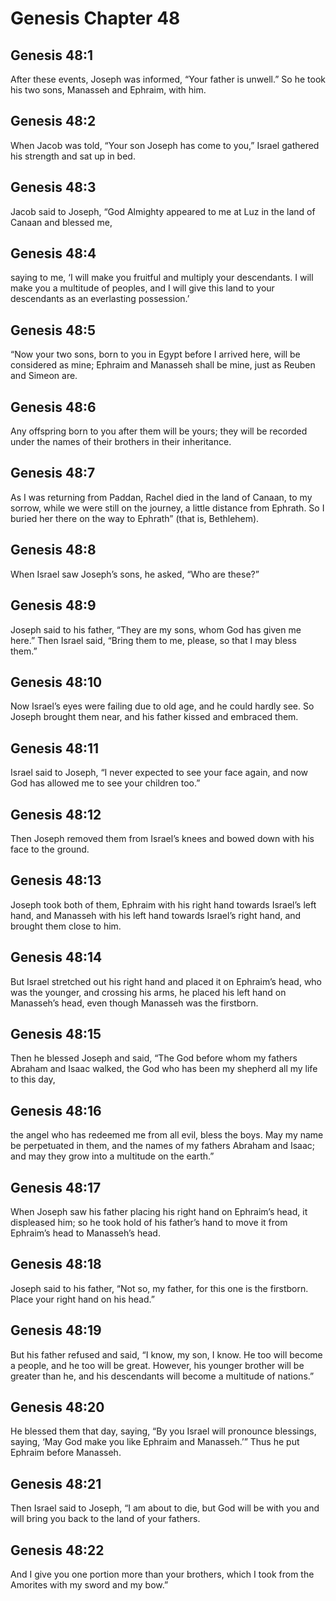 # Genesis Chapter 48

## Genesis 48:1
After these events, Joseph was informed, “Your father is unwell.” So he took his two sons, Manasseh and Ephraim, with him.

## Genesis 48:2
When Jacob was told, “Your son Joseph has come to you,” Israel gathered his strength and sat up in bed.

## Genesis 48:3
Jacob said to Joseph, “God Almighty appeared to me at Luz in the land of Canaan and blessed me,

## Genesis 48:4
saying to me, ‘I will make you fruitful and multiply your descendants. I will make you a multitude of peoples, and I will give this land to your descendants as an everlasting possession.’

## Genesis 48:5
“Now your two sons, born to you in Egypt before I arrived here, will be considered as mine; Ephraim and Manasseh shall be mine, just as Reuben and Simeon are.

## Genesis 48:6
Any offspring born to you after them will be yours; they will be recorded under the names of their brothers in their inheritance.

## Genesis 48:7
As I was returning from Paddan, Rachel died in the land of Canaan, to my sorrow, while we were still on the journey, a little distance from Ephrath. So I buried her there on the way to Ephrath” (that is, Bethlehem).

## Genesis 48:8
When Israel saw Joseph’s sons, he asked, “Who are these?”

## Genesis 48:9
Joseph said to his father, “They are my sons, whom God has given me here.” Then Israel said, “Bring them to me, please, so that I may bless them.”

## Genesis 48:10
Now Israel’s eyes were failing due to old age, and he could hardly see. So Joseph brought them near, and his father kissed and embraced them.

## Genesis 48:11
Israel said to Joseph, “I never expected to see your face again, and now God has allowed me to see your children too.”

## Genesis 48:12
Then Joseph removed them from Israel’s knees and bowed down with his face to the ground.

## Genesis 48:13
Joseph took both of them, Ephraim with his right hand towards Israel’s left hand, and Manasseh with his left hand towards Israel’s right hand, and brought them close to him.

## Genesis 48:14
But Israel stretched out his right hand and placed it on Ephraim’s head, who was the younger, and crossing his arms, he placed his left hand on Manasseh’s head, even though Manasseh was the firstborn.

## Genesis 48:15
Then he blessed Joseph and said, “The God before whom my fathers Abraham and Isaac walked, the God who has been my shepherd all my life to this day,

## Genesis 48:16
the angel who has redeemed me from all evil, bless the boys. May my name be perpetuated in them, and the names of my fathers Abraham and Isaac; and may they grow into a multitude on the earth.”

## Genesis 48:17
When Joseph saw his father placing his right hand on Ephraim’s head, it displeased him; so he took hold of his father’s hand to move it from Ephraim’s head to Manasseh’s head.

## Genesis 48:18
Joseph said to his father, “Not so, my father, for this one is the firstborn. Place your right hand on his head.”

## Genesis 48:19
But his father refused and said, “I know, my son, I know. He too will become a people, and he too will be great. However, his younger brother will be greater than he, and his descendants will become a multitude of nations.”

## Genesis 48:20
He blessed them that day, saying, “By you Israel will pronounce blessings, saying, ‘May God make you like Ephraim and Manasseh.’” Thus he put Ephraim before Manasseh.

## Genesis 48:21
Then Israel said to Joseph, “I am about to die, but God will be with you and will bring you back to the land of your fathers.

## Genesis 48:22
And I give you one portion more than your brothers, which I took from the Amorites with my sword and my bow.”
